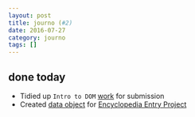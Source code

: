 ```yaml
---
layout: post
title: journo (#2)
date: 2016-07-27
category: journo
tags: []
---
```



## done today

- Tidied up `Intro to DOM` [work](Introduction-to-the-DOM) for submission
- Created [data object](https://github.com/btmbtm/MD-Encyclopedia-Profiles/blob/master/encyclopediaEntryDataObject.js) for [Encyclopedia Entry Project](https://github.com/btmbtm/MD-Encyclopedia-Profiles)


